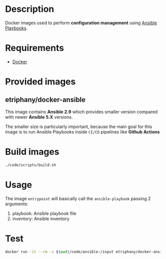 # Description

Docker images used to perform **configuration management** using [Ansible Playbooks](https://docs.ansible.com/ansible/2.9/user_guide/playbooks_intro.html).

# Requirements

* [Docker](https://www.docker.com)

# Provided images
## etriphany/docker-ansible

This image contains **Ansible 2.9** which provides smaller version compared with newer **Ansible 5.X** versions.

The smaller size is particularly important, because the main goal for this image is to run Ansible Playbooks inside `CI/CD` pipelines like **Github Actions**

# Build images
```bash
./code/scripts/build.sh
```

# Usage

The image `entrypoint` will basically call the `ansible-playbook` passing 2 arguments:

1. playbook: Ansible playbook file
2. inventory: Ansible inventory

# Test
```bash
docker run -it --rm -v $(pwd)/code/ansible:/input etriphany/docker-ansible /input/playbook-test.yml localhost
```